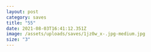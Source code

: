 ```yaml
---
layout: post
category: saves
title: "55"
date: 2021-08-03T16:41:12.351Z
image: /assets/uploads/saves/1jz0w_x-.jpg-medium.jpg
size: "3"
---
```

